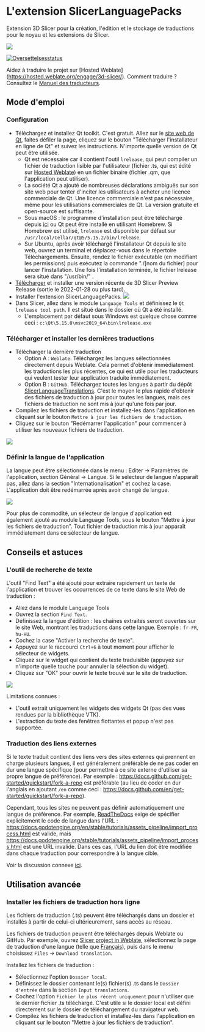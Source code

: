 # L'extension SlicerLanguagePacks

Extension 3D Slicer pour la création, l'édition et le stockage de traductions pour le noyau et les extensions de Slicer.

![](Docs/ExampleTranslations.png)

<a href="https://hosted.weblate.org/engage/3d-slicer/">
<img src="https://hosted.weblate.org/widgets/3d-slicer/-/horizontal-auto.svg" alt="Oversettelsesstatus" />
</a>

Aidez à traduire le projet sur [Hosted Weblate] (https://hosted.weblate.org/engage/3d-slicer/). Comment traduire ? Consultez le [Manuel des traducteurs](TranslatorsManual.md).

## Mode d'emploi

### Configuration

- Téléchargez et installez Qt toolkit. C'est gratuit. Allez sur le [site web de Qt](https://www.qt.io/download-open-source), faites défiler la page, cliquez sur le bouton "Télécharger l'installateur en ligne de Qt" et suivez les instructions. N'importe quelle version de Qt peut être utilisée.
  - Qt est nécessaire car il contient l'outil `lrelease`, qui peut compiler un fichier de traduction lisible par l'utilisateur (fichier .ts, qui est édité sur [Hosted Weblate](https://hosted.weblate.org/project/3d-slicer)) en un fichier binaire (fichier .qm, que l'application peut utiliser).
  - La société Qt a ajouté de nombreuses déclarations ambiguës sur son site web pour tenter d'inciter les utilisateurs à acheter une licence commerciale de Qt.
  Une licence commerciale n'est pas nécessaire, même pour les utilisations commerciales de Qt. La version gratuite et open-source est suffisante.
  - Sous macOS : le programme d'installation peut être téléchargé depuis [ici](https://download.qt.io/official_releases/online_installers/qt-unified-mac-x64-online.dmg) ou Qt peut être installé en utilisant Homebrew. Si Homebrew est utilisé, `lrelease` est disponible par défaut sur `/usr/local/Cellar/qt@5/5.15.2/bin/lrelease`.
  - Sur Ubuntu, après avoir téléchargé l'installateur Qt depuis le site web, ouvrez un terminal et déplacez-vous dans le répertoire Téléchargements. Ensuite, rendez le fichier exécutable (en modifiant les permissions) puis exécutez la commande "./[nom du fichier] pour lancer l'installation. Une fois l'installation terminée, le fichier lrelease sera situé dans "/usr/bin/" .
- [Télécharger](https://download.slicer.org) et installer une version récente de 3D Slicer Preview Release (sortie le 2022-01-28 ou plus tard).
- Installer l'extension SlicerLanguagePacks.
  ![](Docs/ExtensionInstall.png)
- Dans Slicer, allez dans le module `Language Tools` et définissez le `Qt lrelease tool path`. Il est situé dans le dossier où Qt a été installé.
  - L'emplacement par défaut sous Windows est quelque chose comme ceci : `c:\Qt\5.15.0\msvc2019_64\bin\lrelease.exe`

### Télécharger et installer les dernières traductions

- Télécharger la dernière traduction
  - Option A : `Weblate`. Téléchargez les langues sélectionnées directement depuis Weblate. Cela permet d'obtenir immédiatement les traductions les plus récentes, ce qui est utile pour les traducteurs qui veulent tester leur application traduite immédiatement.
  - Option B : `GitHub`. Téléchargez toutes les langues à partir du dépôt [SlicerLanguageTranslations](https://github.com/Slicer/SlicerLanguageTranslations). C'est le moyen le plus rapide d'obtenir des fichiers de traduction à jour pour toutes les langues, mais ces fichiers de traduction ne sont mis à jour qu'une fois par jour.
- Compilez les fichiers de traduction et installez-les dans l'application en cliquant sur le bouton `Mettre à jour les fichiers de traduction`.
- Cliquez sur le bouton "Redémarrer l'application" pour commencer à utiliser les nouveaux fichiers de traduction.

![](Docs/LanguageTools.png)

### Définir la langue de l'application

La langue peut être sélectionnée dans le menu : Editer -> Paramètres de l'application, section Général -> Langue. Si le sélecteur de langue n'apparaît pas, allez dans la section "Internationalisation" et cochez la case. L'application doit être redémarrée après avoir changé de langue.

![](Docs/LanguageSelector.png)

Pour plus de commodité, un sélecteur de langue d'application est également ajouté au module Language Tools, sous le bouton "Mettre à jour les fichiers de traduction". Tout fichier de traduction mis à jour apparaît immédiatement dans ce sélecteur de langue.

## Conseils et astuces

### L'outil de recherche de texte

L'outil "Find Text" a été ajouté pour extraire rapidement un texte de l'application et trouver les occurrences de ce texte dans le site Web de traduction :

- Allez dans le module Language Tools
- Ouvrez la section `Find Text`.
- Définissez la langue d'édition : les chaînes extraites seront ouvertes sur le site Web, montrant les traductions dans cette langue. Exemple : `fr-FR`, `hu-HU`.
- Cochez la case "Activer la recherche de texte".
- Appuyez sur le raccourci `Ctrl+6` à tout moment pour afficher le sélecteur de widgets.
- Cliquez sur le widget qui contient du texte traduisible (appuyez sur n'importe quelle touche pour annuler la sélection du widget).
- Cliquez sur "OK" pour ouvrir le texte trouvé sur le site de traduction.

![](Docs/FindText.png)

Limitations connues :
- L'outil extrait uniquement les widgets des widgets Qt (pas des vues rendues par la bibliothèque VTK).
- L'extraction du texte des fenêtres flottantes et popup n'est pas supportée.

### Traduction des liens externes

Si le texte traduit contient des liens vers des sites externes qui prennent en charge plusieurs langues, il est généralement préférable de ne pas coder en dur une langue spécifique (pour permettre à ce site externe d'utiliser sa propre langue de préférence). Par exemple : <https://docs.github.com/get-started/quickstart/fork-a-repo> est préférable (au lieu de coder en dur l'anglais en ajoutant `/en` comme ceci : <https://docs.github.com/en/get-started/quickstart/fork-a-repo>).

Cependant, tous les sites ne peuvent pas définir automatiquement une langue de préférence. Par exemple, [ReadTheDocs](https://readthedocs.org) exige de spécifier explicitement le code de langue dans l'URL : <https://docs.godotengine.org/en/stable/tutorials/assets_pipeline/import_process.html> est valide, mais <https://docs.godotengine.org/stable/tutorials/assets_pipeline/import_process.html> est une URL invalide. Dans ces cas, l'URL du lien doit être modifiée dans chaque traduction pour correspondre à la langue cible.

Voir la discussion connexe [ici](https://github.com/Slicer/Slicer/pull/6401#discussion_r884768951).

## Utilisation avancée

### Installer les fichiers de traduction hors ligne

Les fichiers de traduction (.ts) peuvent être téléchargés dans un dossier et installés à partir de celui-ci ultérieurement, sans accès au réseau.

Les fichiers de traduction peuvent être téléchargés depuis Weblate ou GitHub. Par exemple, ouvrez [Slicer project in Weblate](https://hosted.weblate.org/project/3d-slicer), sélectionnez la page de traduction d'une langue (telle que [Français](https://hosted.weblate.org/projects/3d-slicer/3d-slicer/fr/)), puis dans le menu choisissez `Files` -> `Download translation`.

Installez les fichiers de traduction :
- Sélectionnez l'option `Dossier local`.
- Définissez le dossier contenant le(s) fichier(s) .ts dans le `Dossier d'entrée` dans la section `Input translations`.
- Cochez l'option `Fichier le plus récent uniquement` pour n'utiliser que le dernier fichier .ts téléchargé. C'est utile si le dossier local est défini directement sur le dossier de téléchargement du navigateur web.
- Compilez les fichiers de traduction et installez-les dans l'application en cliquant sur le bouton "Mettre à jour les fichiers de traduction".
